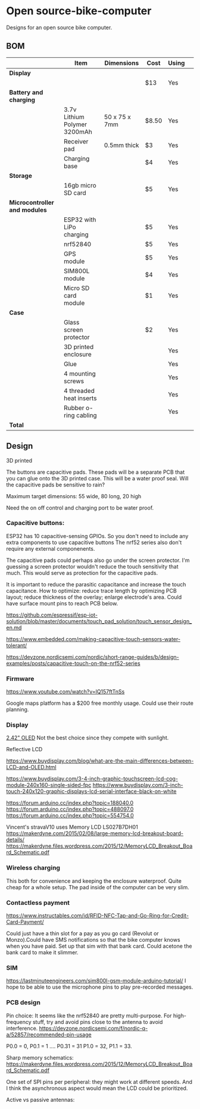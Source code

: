 # Open source-bike-computer
 Designs for an open source bike computer.



## BOM

<!-- ![t-call 1.3 dimensions](tcall_dimensions.png) -->
<!-- |---|---|---|---|---| -->
<!-- |**Preassembled** T-Call v1.3 TTGO ESP32 (no GPS)   | 29 x 7 x 8mm   | $16  | No  |   | -->


||**Item**   | **Dimensions**   | **Cost**  | **Using**  |   |
|---|---|---|---|---|---|
|**Display**|
|| |    | $13   | Yes  |   |
|**Battery and charging**|
||3.7v Lithium Polymer 3200mAh   | 50 x 75 x 7mm  | $8.50  | Yes  |   |
||Receiver pad | 0.5mm thick  | $3  | Yes  |   |
||Charging base  |  | $4  | Yes  |   |
| **Storage** |
||16gb micro SD card   |   | $5  | Yes   |   |
|**Microcontroller and modules** |
||  ESP32 with LiPo charging  |   | $5  | Yes  |   |
|| nrf52840| |$5| Yes||
||  GPS module   |   | $5  | Yes  |   |
||  SIM800L module   |   | $4  | Yes  |   |
|| Micro SD card module  |   | $1  | Yes  |   |
|**Case**|
|| Glass screen protector | | $2 | Yes | |
|| 3D printed enclosure | |  | Yes | |
|| Glue | |  | Yes | |
|| 4 mounting screws | |  | Yes | |
|| 4 threaded heat inserts | |  | Yes | |
|| Rubber o-ring cabling | |  | Yes | |
| **Total** | | | | |

## Design

3D printed

The buttons are capacitive pads. 
These pads will be a separate PCB that you can glue onto the 3D printed case.
This will be a water proof seal.
Will the capacitive pads be sensitive to rain?

Maximum target dimensions: 55 wide, 80 long, 20 high 

Need the on off control and charging port to be water proof.

### Capacitive buttons:
ESP32 has 10 capacitive-sensing GPIOs. 
So you don't need to include any extra components to use capacitive buttons
The nrf52 series also don't require any external componenents.

The capacitive pads could perhaps also go under the screen protector.
I'm guessing a screen protector wouldn't reduce the touch sensitivity that much.
This would serve as protection for the capacitive pads.

It is important to reduce the parasitic capacitance and increase the touch capacitance.
How to optimize: reduce trace length by optimizing PCB layout; reduce thickness of the overlay; enlarge electrode's area. 
Could have surface mount pins to reach PCB below.

https://github.com/espressif/esp-iot-solution/blob/master/documents/touch_pad_solution/touch_sensor_design_en.md

https://www.embedded.com/making-capacitive-touch-sensors-water-tolerant/

https://devzone.nordicsemi.com/nordic/short-range-guides/b/design-examples/posts/capacitive-touch-on-the-nrf52-series
### Firmware
https://www.youtube.com/watch?v=lQ157ftTnSs

Google maps platform has a $200 free monthly usage. Could use their route planning.

### Display
[2.42" OLED](https://www.aliexpress.com/item/32950562791.html?spm=a2g0o.productlist.0.0.4f122c2fbCw4XX&algo_pvid=e3eca0d5-b70e-4a4d-96aa-446986a5b739&algo_expid=e3eca0d5-b70e-4a4d-96aa-446986a5b739-2&btsid=0b0a050115931950007767265e4fd4&ws_ab_test=searchweb0_0,searchweb201602_,searchweb201603_)
Not the best choice since they compete with sunlight.

Reflective LCD

https://www.buydisplay.com/blog/what-are-the-main-differences-between-LCD-and-OLED.html

https://www.buydisplay.com/3-4-inch-graphic-touchscreen-lcd-cog-module-240x160-single-sided-fpc
https://www.buydisplay.com/3-inch-touch-240x120-graphic-displays-lcd-serial-interface-black-on-white

https://forum.arduino.cc/index.php?topic=188040.0
https://forum.arduino.cc/index.php?topic=488097.0
https://forum.arduino.cc/index.php?topic=554754.0

Vincent's stravaV10 uses Memory LCD LS027B7DH01
https://makerdyne.com/2015/02/08/large-memory-lcd-breakout-board-details/
https://makerdyne.files.wordpress.com/2015/12/MemoryLCD_Breakout_Board_Schematic.pdf

### Wireless charging
This both for convenience and keeping the enclosure waterproof. 
Quite cheap for a whole setup. The pad inside of the computer can be very slim.


### Contactless payment
https://www.instructables.com/id/RFID-NFC-Tap-and-Go-Ring-for-Credit-Card-Payment/

Could just have a thin slot for a pay as you go card (Revolut or Monzo).Could have SMS notifications so that the bike computer knows when you have paid. 
Set up that sim with that bank card.
Could acetone the bank card to make it slimmer.

### SIM
https://lastminuteengineers.com/sim800l-gsm-module-arduino-tutorial/
I hope to be able to use the microphone pins to play pre-recorded messages.

### PCB design

Pin choice: It seems like the nrf52840 are pretty multi-purpose. For high-frequency stuff, try and avoid pins close to the antenna to avoid interference.
https://devzone.nordicsemi.com/f/nordic-q-a/52857/recommended-pin-usage

P0.0 = 0, P0.1 = 1 .... P0.31 = 31 P1.0 = 32, P1.1 = 33. 

Sharp memory schematics:
https://makerdyne.files.wordpress.com/2015/12/MemoryLCD_Breakout_Board_Schematic.pdf

One set of SPI pins per peripheral: they might work at different speeds. And I think the asynchronous aspect would mean the LCD could be prioritized.



Active vs passive antennas:

